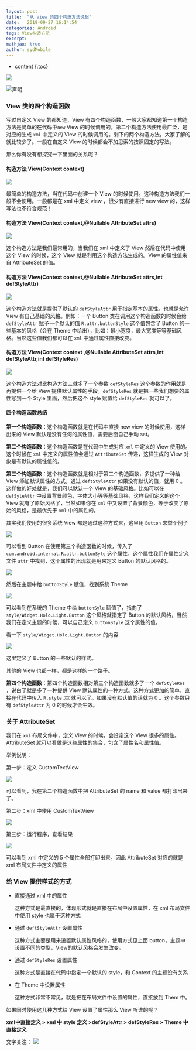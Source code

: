 ```yaml
---
layout: post
title:  "从 View 的四个构造方法说起"
date:   2019-09-27 16:14:54
categories: Android
tags: View构造方法
excerpt: 
mathjax: true
author: sydMobile
---
```

* content
{:toc}














![](https://user-gold-cdn.xitu.io/2019/8/28/16cd8411a1ff4b2d?w=1144&h=505&f=png&s=1736570)  

![声明](https://user-gold-cdn.xitu.io/2019/5/22/16adf0c4dd3185d5?w=1080&h=237&f=png&s=1025845) 

### View 类的四个构造函数

写过自定义 View 的都知道，View 有四个构造函数，一般大家都知道第一个构造方法是简单的在代码中`new` View 的时候调用的，第二个构造方法使用最广泛，是对应的生成 `xml` 中定义的 View 的时候调用的。剩下的两个构造方法，大家了解的就比较少了。一般在自定义 View 的时候都会不加思索的按照固定的写法。

那么你有没有想探究一下里面的关系呢？

#### 构造方法 View(Context context)

![](https://user-gold-cdn.xitu.io/2019/8/28/16cd841a0005b133?w=1005&h=217&f=png&s=655633)

最简单的构造方法，当在代码中创建一个 View 的时候使用。这种构造方法我们一般不会使用。一般都是在 xml 中定义 view ，很少有直接进行 new view 的，这样写法也不符合规范！

#### 构造方法 View(Context context,@Nullable AttributeSet attrs)

![](https://user-gold-cdn.xitu.io/2019/8/28/16cd84177bda651b?w=1046&h=500&f=png&s=1572140)

这个构造方法是我们最常用的，当我们在 xml 中定义了 View 然后在代码中使用这个 View 的时候，这个 View  就是利用这个构造方法生成的。View 的属性值来自 AttributeSet 的值。

#### 构造方法 View(Context context,@Nullable AttributeSet attrs,int defStyleAttr)

![](https://user-gold-cdn.xitu.io/2019/8/28/16cd84202caf9240?w=1049&h=581&f=png&s=1832052)

这个构造方法就是提供了默认的 `defStyleAttr` 用于指定基本的属性。也就是允许 View 有自己基础的风格。例如：一个 Button 类在调用这个构造函数的时候会给 `defStyleAttr` 赋予一个默认的值 `R.attr.buttonStyle`  这个值包含了 Button 的一些基本的风格（会在 Theme 中给出），比如：最小宽度，最大宽度等等基础风格。当然这些值我们都可以在 `xml` 中通过属性直接改变。

#### 构造方法 View(Context context ,@Nullable AttributeSet attrs,int defStyleAttr,int defStyleRes)

![](https://user-gold-cdn.xitu.io/2019/8/28/16cd8424d6a0cf37?w=1273&h=983&f=png&s=3761239)

这个构造方法对比构造方法三就多了一个参数 `defStyleRes`  这个参数的作用就是再提供一个给 View 提供默认属性的手段。`defStyleRes` 就是把一些我们想要的属性写到一个 Style 里面，然后把这个 style 赋值给 `defStyleRes` 就可以了。

#### 四个构造函数总结

**第一个构造函数**：这个构造函数就是在代码中直接 new view 的时候使用，这样出来的 View 默认是没有任何的属性值，需要后面自己手动 set。

**第二个构造函数**：这个构造函数是在代码中生成对应 `xml` 中定义的 View 使用的。这个时候在 `xml` 中定义的属性值会通过 `AttributeSet` 传递，这样生成的 View 对象是有默认的属性值的。

**第三个构造函数**：这个构造函数就是相对于第二个构造函数，多提供了一种给 View 添加默认属性的方式，通过 `deftStyleAttr` 如果没有默认的值，就用 0 。这样做的好处就是，我们可以默认一个 View 的基础风格。比如可以在 `defSyleAttr` 中设置背景颜色，字体大小等等基础风格，这样我们定义的这个 View 就有了原始风格了，当然如果你在 `xml` 中又设置了背景颜色，等于改变了原始的风格，是最优先于 `xml` 中的属性的。

其实我们使用的很多系统 View 都是通过这种方式来，这里用 `Button` 来举个例子

![](https://user-gold-cdn.xitu.io/2019/8/28/16cd8428b54be229?w=849&h=409&f=jpeg&s=50777)

可以看到 Button 在使用第三个构造函数的时候，传入了 `com.android.internal.R.attr.buttonSyle` 这个属性，这个属性我们在属性定义文件 `attr` 中找到，这个属性的出现就是用来定义 Button 的默认风格的。

![](https://user-gold-cdn.xitu.io/2019/8/28/16cd842e4dde37ea?w=618&h=257&f=jpeg&s=25702)

然后在主题中给 `buttonStyle` 赋值，找到系统 Theme

![](https://user-gold-cdn.xitu.io/2019/8/28/16cd8432a3efda34?w=814&h=256&f=jpeg&s=50204)

可以看到在系统的 Theme 中给 `buttonSyle` 赋值了，指向了 `style/Widget.Holo.Light.Button` 这个风格就指定了 Button 的默认风格，当然我们在定义主题的时候，可以自己定义 `buttonStyle` 这个属性的值。

看一下 `style/Widget.Holo.Light.Button` 的内容

![](https://user-gold-cdn.xitu.io/2019/8/28/16cd84363e9e1d8b?w=694&h=165&f=jpeg&s=25842)

这里定义了 Button 的一些默认的样式。

其他的 View 也都一样，都是这样的一个路子。

**第四个构造函数**：第四个构造函数相对第三个构造函数就多了一个 `defStyleRes`  ，说白了就是多了一种提供 View 默认属性的一种方式。这种方式更加的简单，直接在代码中传入 `R.style.XX` 就可以了。如果没有默认值的话就为 0 。这个参数只有 `defStyleAttr` 为 0 的时候才会生效。

### 关于  AttributeSet

我们在 `xml` 布局文件中，定义 View  的时候，会设定这个 View 很多的属性。AttributeSet 就可以看做是这些属性的集合，包含了属性名和属性值。

举例说明：

第一步：定义 CustomTextView 

![](https://user-gold-cdn.xitu.io/2019/8/28/16cd843ad74eeb8a?w=1434&h=749&f=png&s=3228266)

可以看到，我在第二个构造函数中把 AttributeSet 的 name 和 value 都打印出来了。

第二步：xml 中使用 CustomTextView

![](https://user-gold-cdn.xitu.io/2019/8/28/16cd844110cf0ffd?w=644&h=177&f=png&s=342801)

第三步：运行程序，查看结果

![](https://user-gold-cdn.xitu.io/2019/8/28/16cd84453a583465?w=1093&h=199&f=png&s=653881)

可以看到 xml 中定义的 5 个属性全部打印出来。因此 AttributeSet 对应的就是 xml 布局文件中定义的属性

### 给 View 提供样式的方式

- 直接通过 xml 中的属性

  这种方式是最直接的，体现形式就是直接在布局中设置属性，在  xml 布局文件中使用 style 也属于这种方式

- 通过 `deftStyleAttr` 设置属性

  这种方式主要是用来设置默认属性风格的，使用方式见上面 button，主题中设置不同的类型，View的默认风格会发生改变。

- 通过 `defStyleRes` 设置属性

  这种方式是直接在代码中指定一个默认的 style，和 Context 的主题没有关系

- 在 Theme 中设置属性

  这种方式非常不常见，就是把在布局文件中设置的属性，直接放到 Them 中。

如果同时使用这几种方式给 View 设置了属性那么 View 听谁的呢？

**xml中直接定义 > xml 中 style 定义 >defStyleAttr > defStyleRes > Theme 中直接定义**

文字关注：
![](https://user-gold-cdn.xitu.io/2019/5/22/16adf0cca1c726bb?w=2048&h=1365&f=jpeg&s=1855540)

